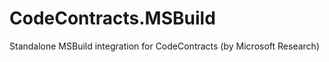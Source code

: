 CodeContracts.MSBuild
=====================

Standalone MSBuild integration for CodeContracts (by Microsoft Research)
